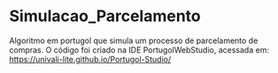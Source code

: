 # Simulacao_Parcelamento
Algoritmo em portugol que simula um processo de parcelamento de compras.
O código foi criado na IDE PortugolWebStudio, acessada em: https://univali-lite.github.io/Portugol-Studio/
